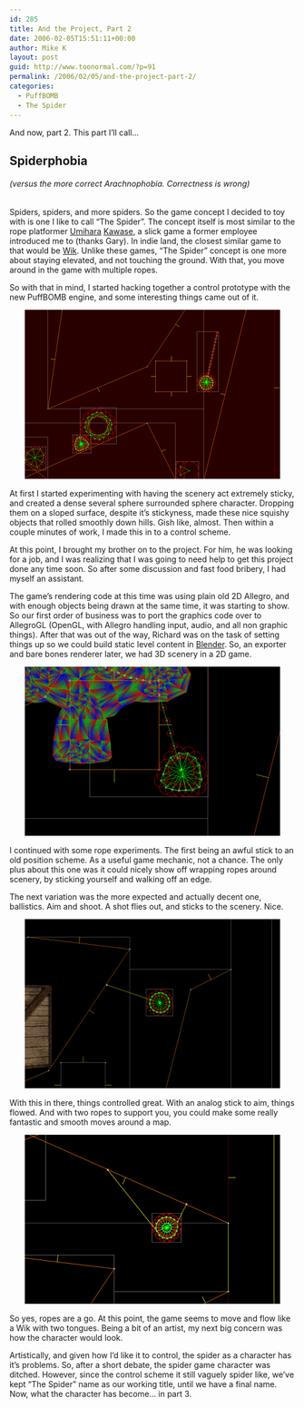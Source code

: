 ```yaml
---
id: 285
title: And the Project, Part 2
date: 2006-02-05T15:51:11+00:00
author: Mike K
layout: post
guid: http://www.toonormal.com/?p=91
permalink: /2006/02/05/and-the-project-part-2/
categories:
  - PuffBOMB
  - The Spider
---
```

And now, part 2. This part I&#8217;ll call&#8230;

## Spiderphobia

###### (versus the more correct Arachnophobia. Correctness is wrong)

Spiders, spiders, and more spiders. So the game concept I decided to toy with is one I like to call &#8220;The Spider&#8221;. The concept itself is most similar to the rope platformer [Umihara](http://en.wikipedia.org/wiki/Umihara_Kawase) [Kawase](http://en.wikipedia.org/wiki/Umihara_Kawase_Syun), a slick game a former employee introduced me to (thanks Gary). In indie land, the closest similar game to that would be [Wik](http://www.wikgame.com). Unlike these games, &#8220;The Spider&#8221; concept is one more about staying elevated, and not touching the ground. With that, you move around in the game with multiple ropes.

So with that in mind, I started hacking together a control prototype with the new PuffBOMB engine, and some interesting things came out of it.

<center>
  <img src='/content/engine03.gif' alt='Round and Experimentation' />
</center>

At first I started experimenting with having the scenery act extremely sticky, and created a dense several sphere surrounded sphere character. Dropping them on a sloped surface, despite it&#8217;s stickyness, made these nice squishy objects that rolled smoothly down hills. Gish like, almost. Then within a couple minutes of work, I made this in to a control scheme.

At this point, I brought my brother on to the project. For him, he was looking for a job, and I was realizing that I was going to need help to get this project done any time soon. So after some discussion and fast food bribery, I had myself an assistant.

The game&#8217;s rendering code at this time was using plain old 2D Allegro, and with enough objects being drawn at the same time, it was starting to show. So our first order of business was to port the graphics code over to AllegroGL (OpenGL, with Allegro handling input, audio, and all non graphic things). After that was out of the way, Richard was on the task of setting things up so we could build static level content in [Blender](http://www.blender.org). So, an exporter and bare bones renderer later, we had 3D scenery in a 2D game.

<center>
  <img src='/content/engine04.gif' alt='Early 3D Scenery, and rope work' />
</center>

I continued with some rope experiments. The first being an awful stick to an old position scheme. As a useful game mechanic, not a chance. The only plus about this one was it could nicely show off wrapping ropes around scenery, by sticking yourself and walking off an edge.

The next variation was the more expected and actually decent one, ballistics. Aim and shoot. A shot flies out, and sticks to the scenery. Nice.

<center>
  <img src='/content/engine05.gif' alt='Evolved Rope Action' />
</center>

With this in there, things controlled great. With an analog stick to aim, things flowed. And with two ropes to support you, you could make some really fantastic and smooth moves around a map.

<center>
  <img src='/content/engine06.gif' alt='Two are better than One' />
</center>

So yes, ropes are a go. At this point, the game seems to move and flow like a Wik with two tongues. Being a bit of an artist, my next big concern was how the character would look.

Artistically, and given how I&#8217;d like it to control, the spider as a character has it&#8217;s problems. So, after a short debate, the spider game character was ditched. However, since the control scheme it still vaguely spider like, we&#8217;ve kept &#8220;The Spider&#8221; name as our working title, until we have a final name. Now, what the character has become&#8230; in part 3.
